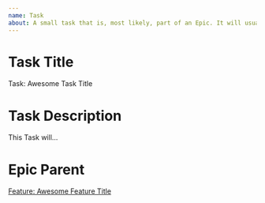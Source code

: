 ```yaml
---
name: Task
about: A small task that is, most likely, part of an Epic. It will usually be labeled as `good first issue`.
---
```


<!-- Issue title should mirror the Task Title. -->

# Task Title

Task: Awesome Task Title

# Task Description

This Task will...

# Epic Parent

<!-- The link below should link to its Epic Parent. -->

[Feature: Awesome Feature Title](https://github.com/kuru-project/discord-bot/issues/1)
